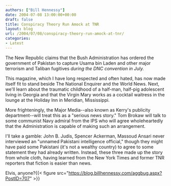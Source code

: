```yaml
---
authors: ["Bill Hennessy"]
date: 2004-07-08 13:00:00+00:00
draft: false
title: Conspiracy Theory Run Amock at TNR
layout: blog
url: /2004/07/08/conspiracy-theory-run-amock-at-tnr/
categories:
- Latest
---
```


The New Republic claims that the Bush Administration has ordered the government of Pakistan to capture Usama bin Laden and other major terrorism and Taliban fugitives _during the DNC convention in July._  
  
This magazine, which I have long respected and often hated, has now made itself fit to stand beside The National Enquirer and the World News.  Next, we'll learn about the traumatic childhood of a half-man, half-pig adolescent living in Georgia and that the Virgin Mary works as a cocktail waitress in the lounge at the Holiday Inn in Meridian, Mississippi.    
  
More frighteningly, the Major Media--also known as Kerry's publicity department--will treat this as a "serious news story."  Tom Brokaw will talk to some communist Navy admiral from the IPS who will agree wholeheartedly that the Administration is capable of making such an arrangement.  
  
I'll take a gamble:  John B. Judis, Spencer Ackerman,  Massoud Ansari never interviewed an "unnamed Pakistani intelligence official," though they might have paid some Pakistani (it's not a wealthy country) to agree to some statement they had already written.  Instead, these three made up the story from whole cloth, having learned from the New York Times and former TNR reporters that fiction is easier than news.    
  
Elvis, anyone?{{< figure src="https://blog.billhennessy.com/aggbug.aspx?PostID=707" >}}

